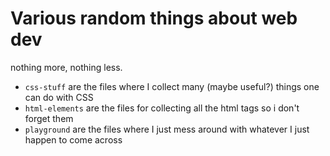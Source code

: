 # Various random things about web dev
nothing more, nothing less.

- `css-stuff` are the files where I collect many (maybe useful?) things one can do with CSS
- `html-elements` are the files for collecting all the html tags so i don't forget them
- `playground` are the files where I just mess around with whatever I just happen to come across